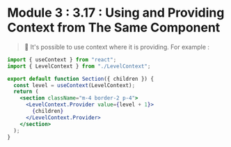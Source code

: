 # Module 3 : 3.17 : Using and Providing Context from The Same Component

> 📘 It's possible to use context where it is providing. For example :

```jsx
import { useContext } from "react";
import { LevelContext } from "./LevelContext";

export default function Section({ children }) {
  const level = useContext(LevelContext);
  return (
    <section className="m-4 border-2 p-4">
      <LevelContext.Provider value={level + 1}>
        {children}
      </LevelContext.Provider>
    </section>
  );
}
```
